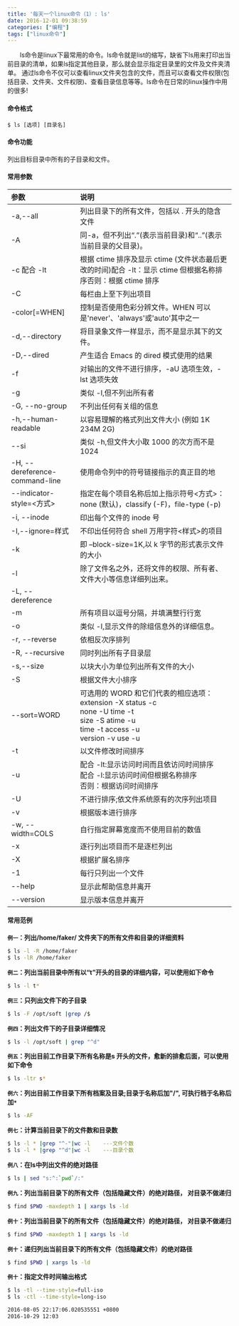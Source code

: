```yaml
---
title: '每天一个linux命令（1）: ls'
date: 2016-12-01 09:38:59
categories: ["编程"]
tags: ["linux命令"]
---
```

　　ls命令是linux下最常用的命令。ls命令就是list的缩写，缺省下ls用来打印出当前目录的清单，如果ls指定其他目录，那么就会显示指定目录里的文件及文件夹清单。 通过ls命令不仅可以查看linux文件夹包含的文件，而且可以查看文件权限(包括目录、文件夹、文件权限)、查看目录信息等等。ls命令在日常的linux操作中用的很多!
<!--more -->
#### 命令格式
```shell
$ ls [选项] [目录名]
```
#### 命令功能
列出目标目录中所有的子目录和文件。
#### 常用参数
| 参数     | 说明     |
| :------------- | :------------- |
| -a,--all       | 列出目录下的所有文件，包括以 . 开头的隐含文件      |
|  -A  |  同-a，但不列出“.”(表示当前目录)和“..”(表示当前目录的父目录)。  |
|  -c  配合 -lt  |  根据 ctime 排序及显示 ctime (文件状态最后更改的时间)配合 -lt：显示 ctime 但根据名称排序否则：根据 ctime 排序  |
|  -C  |  每栏由上至下列出项目  |
|  -color[=WHEN]  |  控制是否使用色彩分辨文件。WHEN 可以是'never'、'always'或'auto'其中之一  |
|  -d,--directory  |  将目录象文件一样显示，而不是显示其下的文件。  |
|  -D,--dired  |  产生适合 Emacs 的 dired 模式使用的结果  |
|  -f  |  对输出的文件不进行排序，-aU 选项生效，-lst 选项失效  |
|  -g  |  类似 -l,但不列出所有者  |
|  -G, --no-group  |  不列出任何有关组的信息  |
|  -h,--human-readable  |  以容易理解的格式列出文件大小 (例如 1K 234M 2G)  |
|  --si  |  类似 -h,但文件大小取 1000 的次方而不是 1024  |
|  -H, --dereference-command-line  |  使用命令列中的符号链接指示的真正目的地 |
|  --indicator-style=<方式>  |  指定在每个项目名称后加上指示符号<方式>：none (默认)，classify (-F)，file-type (-p)  |
|  -i, --inode  |   印出每个文件的 inode 号  |
|  -I,--ignore=样式   |  不印出任何符合 shell 万用字符<样式>的项目  |
|  -k  |  即 –block-size=1K,以 k 字节的形式表示文件的大小  |
|  -l  |  除了文件名之外，还将文件的权限、所有者、文件大小等信息详细列出来。  |
|  -L, --dereference  |    |
|  -m  |  所有项目以逗号分隔，并填满整行行宽  |
|  -o  |  类似 -l,显示文件的除组信息外的详细信息。  |
|  -r, --reverse  | 依相反次序排列   |
|  -R, --recursive  |  同时列出所有子目录层  |
|  -s,--size  |  以块大小为单位列出所有文件的大小  |
|  -S  |  根据文件大小排序  |
|  --sort=WORD  |  可选用的 WORD 和它们代表的相应选项： <br>extension -X status -c<br>none -U time -t<br>size -S atime -u<br>time -t access -u<br>version -v use -u |
|  -t  |  以文件修改时间排序  |
|  -u   |  配合 -lt:显示访问时间而且依访问时间排序<br>配合 -l:显示访问时间但根据名称排序<br>否则：根据访问时间排序  |
|  -U  |  不进行排序;依文件系统原有的次序列出项目  |
|  -v  |  根据版本进行排序  |
|  -w, --width=COLS  |   自行指定屏幕宽度而不使用目前的数值  |
|  -x  |  逐行列出项目而不是逐栏列出  |
|  -X  |  根据扩展名排序  |
|  -1  |  每行只列出一个文件  |
|  --help  |  显示此帮助信息并离开  |
|  --version   |  显示版本信息并离开  |
#### 常用范例
**`例一`：列出/home/faker/ 文件夹下的所有文件和目录的详细资料**
```bash
$ ls -l -R /home/faker
$ ls -lR /home/faker
```
**`例二`：列出当前目录中所有以“t”开头的目录的详细内容，可以使用如下命令**
```bash
$ ls -l t*
```
**`例三`：只列出文件下的子目录**
```bash
$ ls -F /opt/soft |grep /$
```
**`例四`：列出文件下的子目录详细情况**
```bash
$ ls -l /opt/soft | grep "^d"
```
**`例五`：列出目前工作目录下所有名称是s 开头的文件，愈新的排愈后面，可以使用如下命令**
```bash
$ ls -ltr s*
```
**`例六`：列出目前工作目录下所有档案及目录;目录于名称后加"/", 可执行档于名称后加`*`**
```bash
$ ls -AF
```
**`例七`：计算当前目录下的文件数和目录数**
```bash
$ ls -l * |grep "^-"|wc -l    ---文件个数
$ ls -l * |grep "^d"|wc -l    ---目录个数
```
**`例八`：在ls中列出文件的绝对路径**
```bash
$ ls | sed "s:^:`pwd`/:"
```
**`例九`：列出当前目录下的所有文件（包括隐藏文件）的绝对路径， 对目录不做递归**
```bash
$ find $PWD -maxdepth 1 | xargs ls -ld
```
**`例十`：列出当前目录下的所有文件（包括隐藏文件）的绝对路径， 对目录不做递归**
```bash
$ find $PWD -maxdepth 1 | xargs ls -ld
```
**`例十`：递归列出当前目录下的所有文件（包括隐藏文件）的绝对路径**
```bash
$ find $PWD | xargs ls -ld
```
**`例十`：指定文件时间输出格式**
```bash
$ ls -tl --time-style=full-iso
$ ls -ctl --time-style=long-iso
```
```bash
2016-08-05 22:17:06.020535551 +0800
2016-10-29 12:03
```
